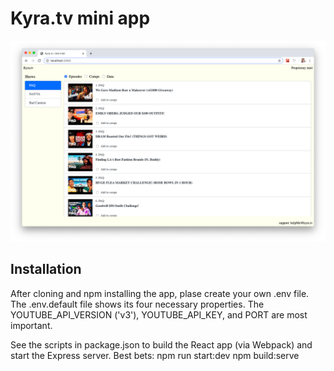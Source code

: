 # Kyra.tv mini app

![cover image](/kyra-grab.png)

## Installation 

After cloning and npm installing the app, plase create your own .env file. The .env.default file shows its four necessary properties. The YOUTUBE_API_VERSION ('v3'), YOUTUBE_API_KEY, and PORT are most important.

See the scripts in package.json to build the React app (via Webpack) and start the Express server. Best bets: 
    npm run start:dev
    npm build:serve
